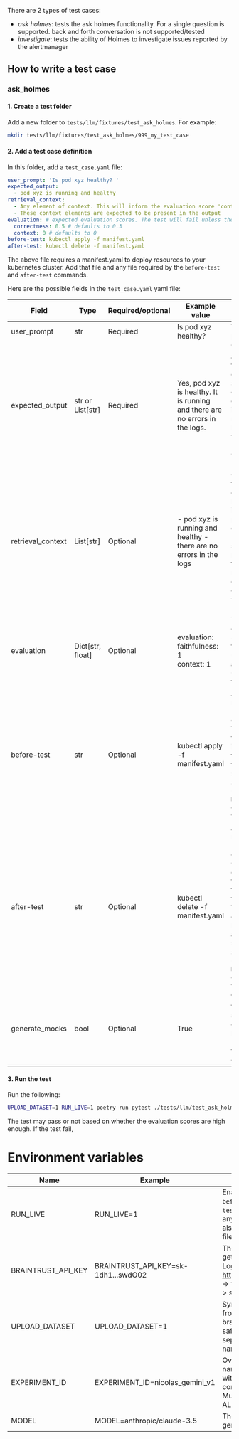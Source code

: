 

There are 2 types of test cases:

- *ask holmes*: tests the ask holmes functionality. For a single question is supported. back and forth conversation is not supported/tested
- *investigate*: tests the ability of Holmes to investigate issues reported by the alertmanager

## How to write a test case

### ask_holmes

#### 1. Create a test folder

Add a new folder to `tests/llm/fixtures/test_ask_holmes`. For example:

```sh
mkdir tests/llm/fixtures/test_ask_holmes/999_my_test_case
```

#### 2. Add a test case definition

In this folder, add a `test_case.yaml` file:

```yaml
user_prompt: 'Is pod xyz healthy? '
expected_output:
  - pod xyz is running and healthy
retrieval_context:
  - Any element of context. This will inform the evaluation score 'context'
  - These context elements are expected to be present in the output
evaluation: # expected evaluation scores. The test will fail unless the LLM scores at least the following:
  correctness: 0.5 # defaults to 0.3
  context: 0 # defaults to 0
before-test: kubectl apply -f manifest.yaml
after-test: kubectl delete -f manifest.yaml
```

The above file requires a manifest.yaml to deploy resources to your kubernetes cluster. Add that file and any file required by the `before-test` and `after-test` commands.

Here are the possible fields in the `test_case.yaml` yaml file:

| Field             | Type             | Required/optional | Example value                                                               | Description                                                                                                                                                                                                            |
|-------------------|------------------|-------------------|-----------------------------------------------------------------------------|------------------------------------------------------------------------------------------------------------------------------------------------------------------------------------------------------------------------|
| user_prompt       | str              | Required          | Is pod xyz healthy?                                                         | The user prompt                                                                                                                                                                                                        |
| expected_output   | str or List[str] | Required          | Yes, pod xyz is healthy. It is running and there are no errors in the logs. | The expected answer from the LLM. This can be a string or a list of expected elements. If it is a string, the response will be scored with 'faithfulness'. Otherwise it is 'correctness'.                              |
| retrieval_context | List[str]        | Optional          | - pod xyz is running and healthy - there are no errors in the logs          | Context that the LLM is expected to have used in its answer. If present, this generates a 'context' score proportional to the number of matching context elements found in the LLM's output.                           |
| evaluation        | Dict[str, float] | Optional          | evaluation: <br/>   faithfulness: 1  <br/>  context: 1  <br/>               | The minimum expected scores. The test will fail unless these are met. Set to 0 for unstable tests.                                                                                                                     |
| before-test       | str              | Optional          | kubectl apply -f manifest.yaml                                              | A command to run before the LLM evaluation. The CWD for this command is the same folder as the fixture. This step is skipped unless `RUN_LIVE` environment variable is set                                             |
| after-test        | str              | Optional          | kubectl delete -f manifest.yaml                                             | A command to run after the LLM evaluation.The CWD for this command is the same folder as the fixture. Typically cleans up any before-test action. This step is skipped unless  `RUN_LIVE`  environment variable is set |
| generate_mocks    | bool             | Optional          | True                                                                        | Whether the test suite should generate mock files. Existing mock files are overwritten.                                                                                                                                |


#### 3. Run the test

Run the following:

```sh
UPLOAD_DATASET=1 RUN_LIVE=1 poetry run pytest ./tests/llm/test_ask_holmes.py -k 999_my_test_case
```

The test may pass or not based on whether the evaluation scores are high enough. If the test fail,

# Environment variables

| Name               | Example                             | Description                                                                                                                            |
|--------------------|-------------------------------------|----------------------------------------------------------------------------------------------------------------------------------------|
| RUN_LIVE           | RUN_LIVE=1                          | Enables the execution of `before-test` and `after-test` commands to setuo any remote resource. This also ignores any mock files.       |
| BRAINTRUST_API_KEY | BRAINTRUST_API_KEY=sk-1dh1...swdO02 | The braintrust API key you get from your account. Log in https://www.braintrust.dev -> top right persona logo -> settings -> API keys. |
| UPLOAD_DATASET     | UPLOAD_DATASET=1                    | Synchronise the dataset from the local machine to braintrust. This is usually safe as datasets are separated by branch name.           |
| EXPERIMENT_ID      | EXPERIMENT_ID=nicolas_gemini_v1     | Override the experiment name in Braintrust. Helps with identifying and comparing experiments. Must be unique across ALL experiments.   |
| MODEL              | MODEL=anthropic/claude-3.5          | The model to use for generation.                                                                                                       |
